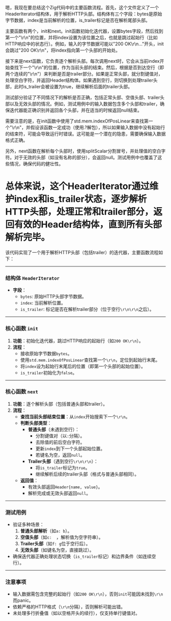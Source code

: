 嗯，我现在要总结这个Zig代码中的主要函数流程。首先，这个文件定义了一个HeaderIterator结构体，用于解析HTTP头部。结构体有三个字段：bytes是原始字节数据，index是当前解析的位置，is_trailer标记是否在解析尾部头部。

主要函数有两个，init和next。init函数初始化迭代器，设置bytes字段，然后找到第一个"\r\n"的位置，并将index设置为该位置之后，也就是跳过起始行（比如HTTP响应中的状态行）。例如，输入的字节数据可能以"200 OK\r\n..."开头，init会跳过"200 OK\r\n"，将index指向第一个头部的开始处。

接下来是next函数，它负责逐个解析头部。每次调用next时，它会从当前index开始查找下一个"\r\n"的位置，作为当前头部的结束。然后，根据是否到达空行（即两个连续的"\r\n"）来判断是否是trailer部分。如果是正常头部，就分割键值对，处理空白字符，并返回Header结构体。如果遇到空行，则切换到处理trailer头部，此时is_trailer会被设置为true，继续解析后面的trailer头部。

测试部分验证了不同情况下的解析是否正确，包括正常头部、空值头部、trailer头部以及无效头部的情况。例如，测试用例中的输入数据包含多个头部和trailer，确保迭代器能正确识别并返回各个头部，并在适当的时候返回null结束。

需要注意的是，在init函数中使用了std.mem.indexOfPosLinear来查找第一个"\r\n"，并假设该函数一定成功（使用.?解包），所以如果输入数据中没有起始行的结束符，可能会导致运行时错误。这可能是一个潜在的隐患，需要确保输入数据格式正确。

另外，next函数在解析每个头部时，使用splitScalar分割冒号，并处理值的空白字符。对于无效的头部（如没有名称的部分），会返回null。测试用例中也覆盖了这些情况，确保代码的健壮性。

总体来说，这个HeaderIterator通过维护index和is_trailer状态，逐步解析HTTP头部，处理正常和trailer部分，返回有效的Header结构体，直到所有头部解析完毕。
================================================
该代码实现了一个用于解析HTTP头部（包括trailer）的迭代器，主要函数流程如下：

---

### **结构体 `HeaderIterator`**
- **字段**：
  - `bytes`: 原始HTTP头部字节数据。
  - `index`: 当前解析位置。
  - `is_trailer`: 标记是否在解析trailer部分（位于空行`\r\n\r\n`之后）。

---

### **核心函数 `init`**
1. **功能**：初始化迭代器，跳过HTTP响应的起始行（如`200 OK\r\n`）。
2. **流程**：
   - 接收原始字节数据`bytes`。
   - 使用`std.mem.indexOfPosLinear`查找第一个`\r\n`，定位到起始行末尾。
   - 将`index`设为起始行末尾后的位置（即第一个头部的起始位置）。
   - `is_trailer`初始化为`false`。

---

### **核心函数 `next`**
1. **功能**：逐个解析头部（包括普通头部和trailer）。
2. **流程**：
   - **查找当前头部结束位置**：从`index`开始搜索下一个`\r\n`。
   - **判断头部类型**：
     - **普通头部**（未遇到空行）：
       - 分割键值对（以`:`分隔）。
       - 去除值的前后空白字符。
       - 更新`index`到下一个头部起始位置。
       - 若键名为空，返回`null`。
     - **Trailer头部**（遇到空行`\r\n\r\n`）：
       - 将`is_trailer`标记为`true`。
       - 继续解析后续的trailer头部（格式与普通头部相同）。
   - **返回值**：
     - 有效头部返回`Header{name, value}`。
     - 解析完成或无效头部返回`null`。

---

### **测试用例**
- 验证多种场景：
  1. **普通头部解析**（如`a: b`）。
  2. **空值头部**（如`c:  `，解析值为空字符串）。
  3. **Trailer头部**（如`f: g`位于空行后）。
  4. **无效头部**（如键名为空，直接跳过）。
- 确保迭代器正确处理状态切换（`is_trailer`标记）和边界条件（如连续空行）。

---

### **注意事项**
- 输入数据需包含完整的起始行（如`200 OK\r\n`），否则`init`可能因未找到`\r\n`而panic。
- 依赖严格的HTTP格式（`\r\n`分隔），否则解析可能出错。
- 未处理多行折叠值（如以空格开头的续行），仅支持单行键值对。